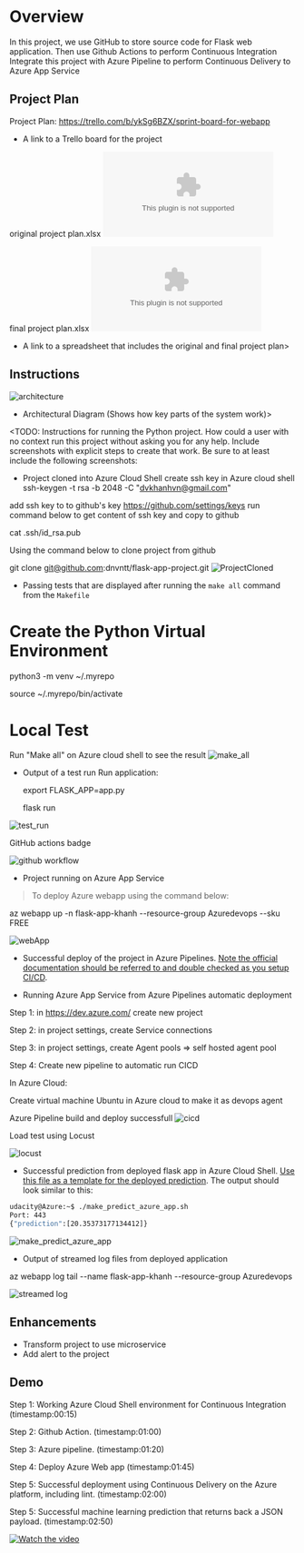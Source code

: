 # Overview

In this project, we use GitHub to store source code for Flask web application.
Then use Github Actions to perform Continuous Integration
Integrate this project with Azure Pipeline to perform Continuous Delivery to Azure App Service

## Project Plan
Project Plan:
https://trello.com/b/ykSg6BZX/sprint-board-for-webapp
* A link to a Trello board for the project

original project plan.xlsx  ![original project plan](original%20project%20plan.xlsx?raw=true "original project plan")

final project plan.xlsx ![final project plan](final%20project%20plan.xlsx?raw=true "final project plan")
* A link to a spreadsheet that includes the original and final project plan>

## Instructions
![architecture](architecture.PNG?raw=true "architecture")
* Architectural Diagram (Shows how key parts of the system work)>


<TODO:  Instructions for running the Python project.  How could a user with no context run this project without asking you for any help.  Include screenshots with explicit steps to create that work. Be sure to at least include the following screenshots:

* Project cloned into Azure Cloud Shell
  create ssh key in Azure cloud shell
ssh-keygen -t rsa -b 2048 -C "dvkhanhvn@gmail.com"

add ssh key to to github's key https://github.com/settings/keys
run command below to get content of ssh key and copy to github

cat .ssh/id_rsa.pub

  Using the command below to clone project from github
  
git clone git@github.com:dnvntt/flask-app-project.git
![ProjectCloned](ProjectCloned.PNG?raw=true "ProjectCloned")

* Passing tests that are displayed after running the `make all` command from the `Makefile`
# Create the Python Virtual Environment

python3 -m venv ~/.myrepo

source ~/.myrepo/bin/activate

# Local Test
Run "Make all" on Azure cloud shell to see the result
![make_all](make_all.PNG?raw=true "make_all")

* Output of a test run
Run application:

  export FLASK_APP=app.py
  
  flask run

![test_run](test_run.PNG?raw=true "test_run")

 GitHub actions badge

![github workflow](https://github.com/dnvntt/flask-app-project/actions/workflows/python-app.yml/badge.svg)

* Project running on Azure App Service
> To deploy Azure webapp using the command below:
> 
az webapp up -n flask-app-khanh --resource-group Azuredevops --sku FREE

![webApp](webApp.png?raw=true "webApp")

* Successful deploy of the project in Azure Pipelines.  [Note the official documentation should be referred to and double checked as you setup CI/CD](https://docs.microsoft.com/en-us/azure/devops/pipelines/ecosystems/python-webapp?view=azure-devops).

* Running Azure App Service from Azure Pipelines automatic deployment

Step 1: in https://dev.azure.com/ create new project

Step 2: in project settings, create Service connections

Step 3: in project settings, create Agent pools => self hosted agent pool 

Step 4: Create new pipeline to automatic run CICD

In Azure Cloud:

Create virtual machine Ubuntu in Azure cloud to make it as devops agent

Azure Pipeline build and deploy successfull
![cicd](cicd.PNG?raw=true "cicd")

Load test using Locust

![locust](locust.PNG?raw=true "locust")
   
* Successful prediction from deployed flask app in Azure Cloud Shell.  [Use this file as a template for the deployed prediction](https://github.com/udacity/nd082-Azure-Cloud-DevOps-Starter-Code/blob/master/C2-AgileDevelopmentwithAzure/project/starter_files/flask-sklearn/make_predict_azure_app.sh).
The output should look similar to this:

```bash
udacity@Azure:~$ ./make_predict_azure_app.sh
Port: 443
{"prediction":[20.35373177134412]}
```
![make_predict_azure_app](make_predict_azure_app.png?raw=true "make_predict_azure_app")

* Output of streamed log files from deployed application
  
az webapp log tail --name flask-app-khanh --resource-group  Azuredevops

![streamed log](logStream.PNG?raw=true "streamed log")

## Enhancements
- Transform project to use microservice
- Add alert to the project

## Demo 

Step 1: Working Azure Cloud Shell environment for Continuous Integration  (timestamp:00:15)

Step 2: Github Action.  (timestamp:01:00)

Step 3: Azure pipeline.  (timestamp:01:20)

Step 4: Deploy Azure Web app   (timestamp:01:45)

Step 5: Successful deployment using Continuous Delivery on the Azure platform, including lint.  (timestamp:02:00)

Step 5: Successful machine learning prediction that returns back a JSON payload. (timestamp:02:50)

[![Watch the video](https://img.youtube.com/vi/lGrYL5Lqll8/hqdefault.jpg)](https://youtu.be/lGrYL5Lqll8)
 





